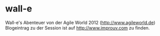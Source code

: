wall-e
======

Wall-e's Abenteuer von der Agile World 2012 (http://www.agileworld.de)
Blogeintrag zu der Session ist auf http://www.improuv.com zu finden.
